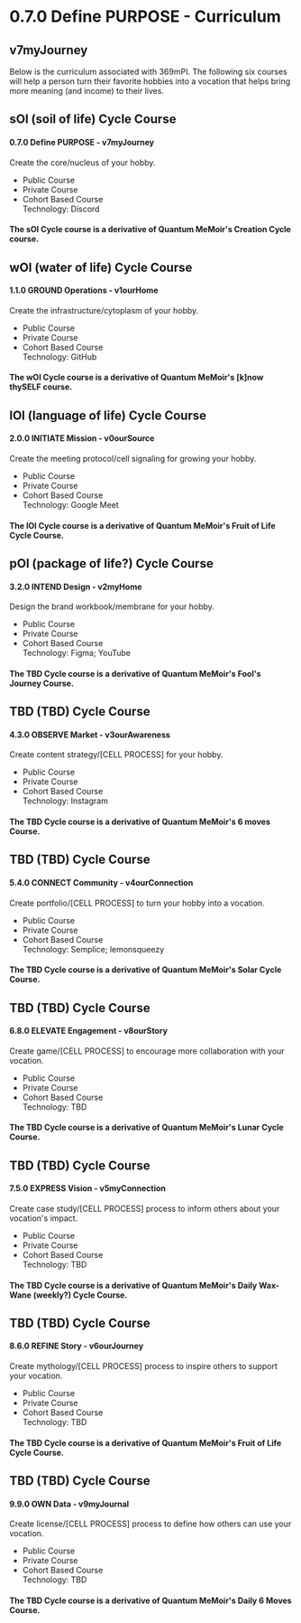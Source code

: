 # 0.7.0 Define PURPOSE - Curriculum
## v7myJourney
Below is the curriculum associated with 369mPI. The following six courses will help a person turn their favorite hobbies into a vocation that helps bring more meaning (and income) to their lives.

## sOl (soil of life) Cycle Course
#### 0.7.0 Define PURPOSE - v7myJourney
Create the core/nucleus of your hobby.
- Public Course
- Private Course
- Cohort Based Course  
Technology: Discord
#### The sOl Cycle course is a derivative of Quantum MeMoir's Creation Cycle course.

## wOl (water of life) Cycle Course
#### 1.1.0 GROUND Operations - v1ourHome
Create the infrastructure/cytoplasm of your hobby.
- Public Course
- Private Course
- Cohort Based Course  
Technology: GitHub
#### The wOl Cycle course is a derivative of Quantum MeMoir's [k]now thySELF course.

## lOl (language of life) Cycle Course
#### 2.0.0 INITIATE Mission - v0ourSource
Create the meeting protocol/cell signaling for growing your hobby.
- Public Course
- Private Course
- Cohort Based Course  
Technology: Google Meet
#### The lOl Cycle course is a derivative of Quantum MeMoir's Fruit of Life Cycle Course.

## pOl (package of life?) Cycle Course
#### 3.2.0 INTEND Design - v2myHome
Design the brand workbook/membrane for your hobby.
- Public Course
- Private Course
- Cohort Based Course  
Technology: Figma; YouTube
#### The TBD Cycle course is a derivative of Quantum MeMoir's Fool's Journey Course.

## TBD (TBD) Cycle Course
#### 4.3.0 OBSERVE Market - v3ourAwareness
Create content strategy/[CELL PROCESS] for your hobby.
- Public Course
- Private Course
- Cohort Based Course  
Technology: Instagram
#### The TBD Cycle course is a derivative of Quantum MeMoir's 6 moves Course.

## TBD (TBD) Cycle Course
#### 5.4.0 CONNECT Community - v4ourConnection
Create portfolio/[CELL PROCESS] to turn your hobby into a vocation.
- Public Course
- Private Course
- Cohort Based Course  
Technology: Semplice; lemonsqueezy
#### The TBD Cycle course is a derivative of Quantum MeMoir's Solar Cycle Course.

## TBD (TBD) Cycle Course
#### 6.8.0 ELEVATE Engagement - v8ourStory
Create game/[CELL PROCESS] to encourage more collaboration with your vocation.
- Public Course
- Private Course
- Cohort Based Course  
Technology: TBD
#### The TBD Cycle course is a derivative of Quantum MeMoir's Lunar Cycle Course.

## TBD (TBD) Cycle Course
#### 7.5.0 EXPRESS Vision - v5myConnection
Create case study/[CELL PROCESS] process to inform others about your vocation's impact.
- Public Course
- Private Course
- Cohort Based Course  
Technology: TBD
#### The TBD Cycle course is a derivative of Quantum MeMoir's Daily Wax-Wane (weekly?) Cycle Course.

## TBD (TBD) Cycle Course
#### 8.6.0 REFINE Story - v6ourJourney
Create mythology/[CELL PROCESS] process to inspire others to support your vocation.
- Public Course
- Private Course
- Cohort Based Course  
Technology: TBD
#### The TBD Cycle course is a derivative of Quantum MeMoir's Fruit of Life Cycle Course.

## TBD (TBD) Cycle Course
#### 9.9.0 OWN Data - v9myJournal
Create license/[CELL PROCESS] process to define how others can use your vocation.
- Public Course
- Private Course
- Cohort Based Course  
Technology: TBD
#### The TBD Cycle course is a derivative of Quantum MeMoir's Daily 6 Moves Course.
